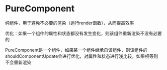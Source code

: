 # PureComponent
纯组件，用于避免不必要的渲染（运行render函数），从而提高效率

优化：如果一个组件的属性和状态都没有发生变化，则该组件重新渲染不没有必要的

PureComponent是一个组件，如果某一个组件继承自该组件，则该组件的
shouldComponentUpdate会进行优化，对属性和状态进行浅比较，如果相等则不会重新渲染